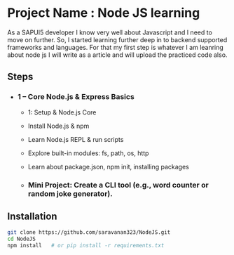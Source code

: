 # Project Name : Node JS learning

As a SAPUI5 developer I know very well about Javascript and I need to move on further. So, I started learning further deep in to backend supported frameworks and languages.
For that my first step is whatever I am leanring about node js I will write as a article and will upload the practiced code also.

## Steps
- ### 1 – Core Node.js & Express Basics
    - 1: Setup & Node.js Core
    - Install Node.js & npm
    - Learn Node.js REPL & run scripts
    - Explore built-in modules: fs, path, os, http
    - Learn about package.json, npm init, installing packages
 
  - ### Mini Project: Create a CLI tool (e.g., word counter or random joke generator).

## Installation
```bash
git clone https://github.com/saravanan323/NodeJS.git
cd NodeJS
npm install   # or pip install -r requirements.txt

